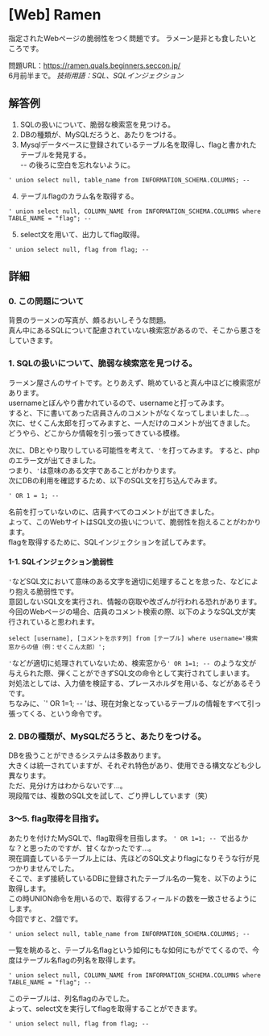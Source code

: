 # [Web] Ramen  
指定されたWebページの脆弱性をつく問題です。
ラメーン是非とも食したいところです。

問題URL：https://ramen.quals.beginners.seccon.jp/  
6月前半まで。
*技術用語：SQL、SQLインジェクション*

## 解答例  
1. SQLの扱いについて、脆弱な検索窓を見つける。
1. DBの種類が、MySQLだろうと、あたりをつける。
1. Mysqlデータベースに登録されているテーブル名を取得し、flagと書かれたテーブルを発見する。  
-- の後ろに空白を忘れないように。
~~~
' union select null, table_name from INFORMATION_SCHEMA.COLUMNS; -- 
~~~
4. テーブルflagのカラム名を取得する。
~~~
' union select null, COLUMN_NAME from INFORMATION_SCHEMA.COLUMNS where TABLE_NAME = "flag"; -- 
~~~
5. select文を用いて、出力してflag取得。
~~~
' union select null, flag from flag; -- 
~~~

## 詳細
### 0. この問題について
背景のラーメンの写真が、頗るおいしそうな問題。  
真ん中にあるSQLについて配慮されていない検索窓があるので、そこから悪さをしていきます。  

### 1. SQLの扱いについて、脆弱な検索窓を見つける。
ラーメン屋さんのサイトです。とりあえず、眺めていると真ん中ほどに検索窓があります。  
usernameとぼんやり書かれているので、usernameと打ってみます。  
すると、下に書いてあった店員さんのコメントがなくなってしまいました…。  
次に、せくこん太郎を打ってみますと、一人だけのコメントが出てきました。  
どうやら、どこからか情報を引っ張ってきている模様。  

次に、DBとやり取りしている可能性を考えて、`'`を打ってみます。
すると、phpのエラー文が出てきました。  
つまり、`'`は意味のある文字であることがわかります。  
次にDBの利用を確認するため、以下のSQL文を打ち込んでみます。
~~~
' OR 1 = 1; -- 
~~~
名前を打っていないのに、店員すべてのコメントが出てきました。  
よって、このWebサイトはSQL文の扱いについて、脆弱性を抱えることがわかります。  
flagを取得するために、SQLインジェクションを試してみます。

#### 1-1. SQLインジェクション脆弱性
`'`などSQL文において意味のある文字を適切に処理することを怠った、などにより抱える脆弱性です。  
意図しないSQL文を実行され、情報の窃取や改ざんが行われる恐れがあります。  
今回のWebページの場合、店員のコメント検索の際、以下のようなSQL文が実行されていると思われます。
~~~
select [username], [コメントを示す列] from [テーブル] where username='検索窓からの値（例：せくこん太郎）';
~~~
`'`などが適切に処理されていないため、検索窓から`' OR 1=1; -- `のような文が与えられた際、弾くことができずSQL文の命令として実行されてしまいます。  
対処法としては、入力値を検証する、プレースホルダを用いる、などがあるそうです。  
ちなみに、`' OR 1=1; -- 'は、現在対象となっているテーブルの情報をすべて引っ張ってくる、という命令です。

### 2. DBの種類が、MySQLだろうと、あたりをつける。
DBを扱うことができるシステムは多数あります。  
大きくは統一されていますが、それぞれ特色があり、使用できる構文なども少し異なります。  
ただ、見分け方はわからないです…。  
現段階では、複数のSQL文を試して、ごり押ししています（笑）  

### 3～5. flag取得を目指す。
あたりを付けたMySQLで、flag取得を目指します。
`' OR 1=1; -- `で出るかな？と思ったのですが、甘くなかったです…。  
現在調査しているテーブル上には、先ほどのSQL文よりflagになりそうな行が見つかりませんでした。  
そこで、まず接続しているDBに登録されたテーブル名の一覧を、以下のように取得します。  
この時UNION命令を用いるので、取得するフィールドの数を一致させるようにします。  
今回ですと、2個です。
~~~
' union select null, table_name from INFORMATION_SCHEMA.COLUMNS; -- 
~~~
一覧を眺めると、テーブル名flagという如何にもな如何にもがでてくるので、今度はテーブル名flagの列名を取得します。
~~~
' union select null, COLUMN_NAME from INFORMATION_SCHEMA.COLUMNS where TABLE_NAME = "flag"; -- 
~~~
このテーブルは、列名flagのみでした。  
よって、select文を実行してflagを取得することができます。
~~~
' union select null, flag from flag; -- 
~~~
